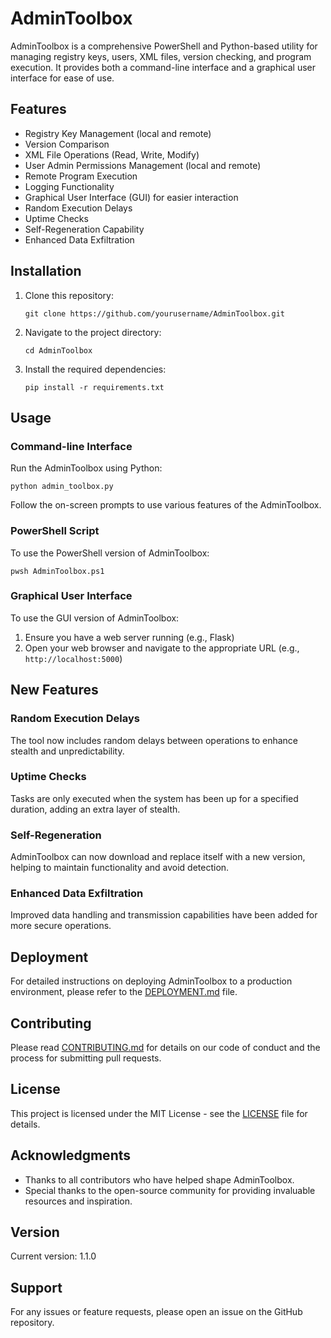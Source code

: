 # AdminToolbox

AdminToolbox is a comprehensive PowerShell and Python-based utility for managing registry keys, users, XML files, version checking, and program execution. It provides both a command-line interface and a graphical user interface for ease of use.

## Features

- Registry Key Management (local and remote)
- Version Comparison
- XML File Operations (Read, Write, Modify)
- User Admin Permissions Management (local and remote)
- Remote Program Execution
- Logging Functionality
- Graphical User Interface (GUI) for easier interaction
- Random Execution Delays
- Uptime Checks
- Self-Regeneration Capability
- Enhanced Data Exfiltration

## Installation

1. Clone this repository:
   ```
   git clone https://github.com/yourusername/AdminToolbox.git
   ```
2. Navigate to the project directory:
   ```
   cd AdminToolbox
   ```
3. Install the required dependencies:
   ```
   pip install -r requirements.txt
   ```

## Usage

### Command-line Interface

Run the AdminToolbox using Python:

```
python admin_toolbox.py
```

Follow the on-screen prompts to use various features of the AdminToolbox.

### PowerShell Script

To use the PowerShell version of AdminToolbox:

```
pwsh AdminToolbox.ps1
```

### Graphical User Interface

To use the GUI version of AdminToolbox:

1. Ensure you have a web server running (e.g., Flask)
2. Open your web browser and navigate to the appropriate URL (e.g., `http://localhost:5000`)

## New Features

### Random Execution Delays

The tool now includes random delays between operations to enhance stealth and unpredictability.

### Uptime Checks

Tasks are only executed when the system has been up for a specified duration, adding an extra layer of stealth.

### Self-Regeneration

AdminToolbox can now download and replace itself with a new version, helping to maintain functionality and avoid detection.

### Enhanced Data Exfiltration

Improved data handling and transmission capabilities have been added for more secure operations.

## Deployment

For detailed instructions on deploying AdminToolbox to a production environment, please refer to the [DEPLOYMENT.md](DEPLOYMENT.md) file.

## Contributing

Please read [CONTRIBUTING.md](CONTRIBUTING.md) for details on our code of conduct and the process for submitting pull requests.

## License

This project is licensed under the MIT License - see the [LICENSE](LICENSE) file for details.

## Acknowledgments

- Thanks to all contributors who have helped shape AdminToolbox.
- Special thanks to the open-source community for providing invaluable resources and inspiration.

## Version

Current version: 1.1.0

## Support

For any issues or feature requests, please open an issue on the GitHub repository.
